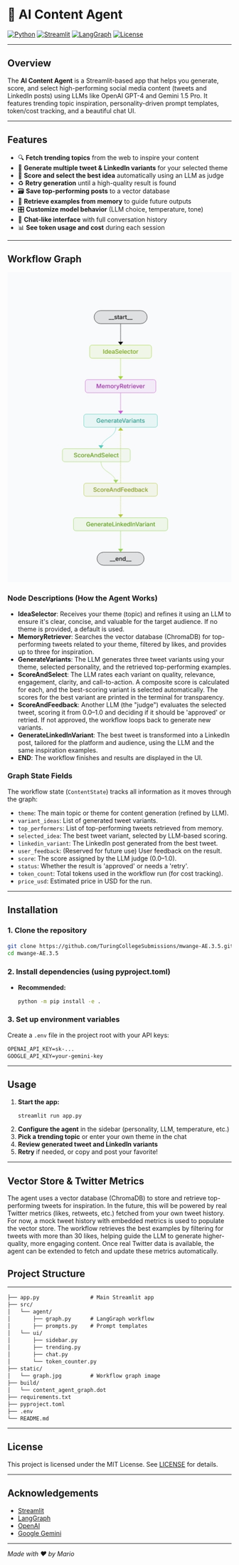 # 🤖 AI Content Agent

[![Python](https://img.shields.io/badge/Python-3.11%2B-blue?logo=python)](https://www.python.org/)
[![Streamlit](https://img.shields.io/badge/Built%20with-Streamlit-ff4b4b?logo=streamlit)](https://streamlit.io/)
[![LangGraph](https://img.shields.io/badge/LangGraph-Workflow-brightgreen)](https://github.com/langchain-ai/langgraph)
[![License](https://img.shields.io/github/license/yourusername/yourrepo)](LICENSE)

---

## Overview

The **AI Content Agent** is a Streamlit-based app that helps you generate, score, and select high-performing social media content (tweets and LinkedIn posts) using LLMs like OpenAI GPT-4 and Gemini 1.5 Pro. It features trending topic inspiration, personality-driven prompt templates, token/cost tracking, and a beautiful chat UI.

---

## Features

- 🔍 **Fetch trending topics** from the web to inspire your content
- 🧠 **Generate multiple tweet & LinkedIn variants** for your selected theme
- 🤖 **Score and select the best idea** automatically using an LLM as judge
- ♻️ **Retry generation** until a high-quality result is found
- 🗃️ **Save top-performing posts** to a vector database
- 🧭 **Retrieve examples from memory** to guide future outputs
- 🎛️ **Customize model behavior** (LLM choice, temperature, tone)
- 💬 **Chat-like interface** with full conversation history
- 📊 **See token usage and cost** during each session

---

## Workflow Graph

![Workflow Graph](static/graph.jpeg)

### Node Descriptions (How the Agent Works)

- **IdeaSelector**: Receives your theme (topic) and refines it using an LLM to ensure it's clear, concise, and valuable for the target audience. If no theme is provided, a default is used.
- **MemoryRetriever**: Searches the vector database (ChromaDB) for top-performing tweets related to your theme, filtered by likes, and provides up to three for inspiration.
- **GenerateVariants**: The LLM generates three tweet variants using your theme, selected personality, and the retrieved top-performing examples.
- **ScoreAndSelect**: The LLM rates each variant on quality, relevance, engagement, clarity, and call-to-action. A composite score is calculated for each, and the best-scoring variant is selected automatically. The scores for the best variant are printed in the terminal for transparency.
- **ScoreAndFeedback**: Another LLM (the "judge") evaluates the selected tweet, scoring it from 0.0–1.0 and deciding if it should be 'approved' or retried. If not approved, the workflow loops back to generate new variants.
- **GenerateLinkedInVariant**: The best tweet is transformed into a LinkedIn post, tailored for the platform and audience, using the LLM and the same inspiration examples.
- **END**: The workflow finishes and results are displayed in the UI.


### Graph State Fields

The workflow state (`ContentState`) tracks all information as it moves through the graph:

- `theme`: The main topic or theme for content generation (refined by LLM).
- `variant_ideas`: List of generated tweet variants.
- `top_performers`: List of top-performing tweets retrieved from memory.
- `selected_idea`: The best tweet variant, selected by LLM-based scoring.
- `linkedin_variant`: The LinkedIn post generated from the best tweet.
- `user_feedback`: (Reserved for future use) User feedback on the result.
- `score`: The score assigned by the LLM judge (0.0–1.0).
- `status`: Whether the result is 'approved' or needs a 'retry'.
- `token_count`: Total tokens used in the workflow run (for cost tracking).
- `price_usd`: Estimated price in USD for the run.

---

## Installation

### 1. Clone the repository
```sh
git clone https://github.com/TuringCollegeSubmissions/mwange-AE.3.5.git
cd mwange-AE.3.5
```

### 2. Install dependencies (using pyproject.toml)
- **Recommended:**
  ```sh
  python -m pip install -e .
  ```

### 3. Set up environment variables
Create a `.env` file in the project root with your API keys:
```
OPENAI_API_KEY=sk-...
GOOGLE_API_KEY=your-gemini-key
```

---

## Usage

1. **Start the app:**
   ```sh
   streamlit run app.py
   ```
2. **Configure the agent** in the sidebar (personality, LLM, temperature, etc.)
3. **Pick a trending topic** or enter your own theme in the chat
4. **Review generated tweet and LinkedIn variants**
5. **Retry** if needed, or copy and post your favorite!

---

## Vector Store & Twitter Metrics

The agent uses a vector database (ChromaDB) to store and retrieve top-performing tweets for inspiration. In the future, this will be powered by real Twitter metrics (likes, retweets, etc.) fetched from your own tweet history. For now, a mock tweet history with embedded metrics is used to populate the vector store. The workflow retrieves the best examples by filtering for tweets with more than 30 likes, helping guide the LLM to generate higher-quality, more engaging content. Once real Twitter data is available, the agent can be extended to fetch and update these metrics automatically.

## Project Structure

---

```
├── app.py                # Main Streamlit app
├── src/
│   └── agent/
│       ├── graph.py      # LangGraph workflow
│       ├── prompts.py    # Prompt templates
│   └── ui/
│       ├── sidebar.py
│       ├── trending.py
│       ├── chat.py
│       └── token_counter.py
├── static/
│   └── graph.jpg         # Workflow graph image
├── build/
│   └── content_agent_graph.dot
├── requirements.txt
├── pyproject.toml
├── .env
└── README.md
```

---

## License

This project is licensed under the MIT License. See [LICENSE](LICENSE) for details.

---

## Acknowledgements
- [Streamlit](https://streamlit.io/)
- [LangGraph](https://github.com/langchain-ai/langgraph)
- [OpenAI](https://openai.com/)
- [Google Gemini](https://ai.google.dev/gemini-api)

---

*Made with ❤️ by Mario*
